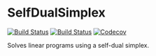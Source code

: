 # SelfDualSimplex

[![Build Status](https://travis-ci.com/SupplyChef/SelfDualSimplex.svg?branch=master)](https://travis-ci.com/SupplyChef/SelfDualSimplex)
[![Build Status](https://ci.appveyor.com/api/projects/status/github/SupplyChef/SelfDualSimplex?svg=true)](https://ci.appveyor.com/project/SupplyChef/SelfDualSimplex)
[![Codecov](https://codecov.io/gh/SupplyChef/SelfDualSimplex/branch/master/graph/badge.svg)](https://codecov.io/gh/SupplyChef/SelfDualSimplex)

Solves linear programs using a self-dual simplex.